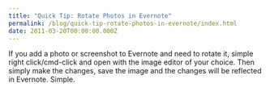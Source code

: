 ```yaml
---
title: "Quick Tip: Rotate Photos in Evernote"
permalink: /blog/quick-tip-rotate-photos-in-evernote/index.html
date: 2011-03-20T00:00:00.000Z
---
```

                    
If you add a photo or screenshot to Evernote and need to rotate it, simple right click/cmd-click and open with the image editor of your choice. Then simply make the changes, save the image and the changes will be reflected in Evernote. Simple.